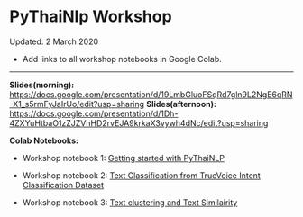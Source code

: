 # PyThaiNlp Workshop 


Updated: 2 March 2020
  -  Add links to all workshop notebooks in Google Colab.

------------

__Slides(morning):__ https://docs.google.com/presentation/d/19LmbGluoFSqRd7gln9L2NgE6qRN-X1_s5rmFyJaIrUo/edit?usp=sharing
__Slides(afternoon):__ https://docs.google.com/presentation/d/1Dh-4ZXYuHtbaO1zZJZVhHD2rvEJA9krkaX3vywh4dNc/edit?usp=sharing



__Colab Notebooks:__

- Workshop notebook 1: [Getting started with PyThaiNLP](https://colab.research.google.com/github/korakot/pythainlp_workshop/blob/master/notebooks/workshop_notebook_1-pythatnlp_getting_started.ipynb)

- Workshop notebook 2: [Text Classification from TrueVoice Intent Classification Dataset](https://colab.research.google.com/drive/1Dq92spjdcozVZkAKoTQohJXMJfS4JexI)

- Workshop notebook 3: [Text clustering and Text Similairity]( https://colab.research.google.com/drive/1sf3l0xvhCj4hg71gnKxRGiXcAuXYFbdZ)
